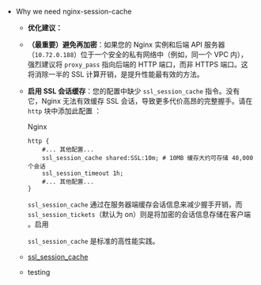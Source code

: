 - Why we need nginx-session-cache
	- **优化建议：**

	- **（最重要）避免再加密**：如果您的 Nginx 实例和后端 API 服务器（`10.72.0.188`）位于一个安全的私有网络中（例如，同一个 VPC 内），强烈建议将 `proxy_pass` 指向后端的 HTTP 端口，而非 HTTPS 端口。这将消除一半的 SSL 计算开销，是提升性能最有效的方法。
	    
	- **启用 SSL 会话缓存**：您的配置中缺少 `ssl_session_cache` 指令。没有它，Nginx 无法有效缓存 SSL 会话，导致更多代价高昂的完整握手。请在 `http` 块中添加此配置 ：  
	    
	    Nginx
	    
	    ```nginx
	    http {
	        #... 其他配置...
	        ssl_session_cache shared:SSL:10m; # 10MB 缓存大约可存储 40,000 个会话
	        ssl_session_timeout 1h;
	        #... 其他配置...
	    }
	    ```
	    
	    `ssl_session_cache` 通过在服务器端缓存会话信息来减少握手开销，而 `ssl_session_tickets`（默认为 on）则是将加密的会话信息存储在客户端 。启用  
	    
	    `ssl_session_cache` 是标准的高性能实践。
	- [ssl_session_cache](./nginx-session-cache.md)
	- testing 